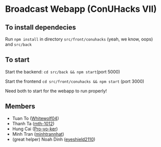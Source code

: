 # Broadcast Webapp (ConUHacks VII)

## To install dependecies

Run `npm install` in directory `src/front/conuhacks` (yeah, we know, oops) and `src/back`

## To start

Start the backend: `cd src/back && npm start`(port 5000)

Start the frontend `cd src/front/conuhacks && npm start` (port 3000)

Need both to start for the webapp to run properly!

## Members

- Tuan To ([Whitewolf04](https://github.com/Whitewolf04))
- Thanh Ta ([mth-1012](https://github.com/mth-1012))
- Hung Cai ([Pro-vo-ker](https://github.com/Pro-vo-ker))
- Minh Tran ([minhtrannhat](https://github.com/minhtrannhat))
- (great helper) Noah Dinh ([eyeshield2110](https://github.com/eyeshield2110))
